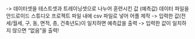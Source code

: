 -> 데이터셋을 테스트셋과 트레이닝셋으로 나누어 훈련시킨 값 (예측값) 데이터 파일을 안드로이드 스튜디오 프로젝트 파일 내에 csv 파일로 넣어 어플 제작
-> 입력한 값(전세/월세, 구, 동, 면적, 층, 건축년도)이 일치하면 예측값을 출력
-> 입력한 값이 일치하지 않으면 “없음”을 출력!
